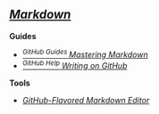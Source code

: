 ## [*Markdown*](http://daringfireball.net/projects/markdown/)
**Guides**
- [<sup>*GitHub Guides* </sup>*Mastering Markdown*](http://guides.github.com/features/mastering-markdown/)
- [<sup>*GitHub Help* </sup>*Writing on GitHub*](http://help.github.com/categories/writing-on-github/)

**Tools**
- [*GitHub-Flavored Markdown Editor*](http://jbt.github.io/markdown-editor)
